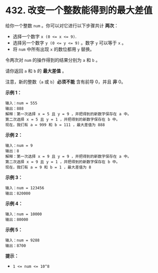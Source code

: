 # 432. 改变一个整数能得到的最大差值

给你一个整数 `num` 。你可以对它进行以下步骤共计 **两次**：

- 选择一个数字 `x (0 <= x <= 9)`.
- 选择另一个数字 `y (0 <= y <= 9)` 。数字 `y` 可以等于 `x` 。
- 将 `num` 中所有出现 `x` 的数位都用 `y` 替换。

令两次对 `num` 的操作得到的结果分别为 `a` 和 `b` 。

请你返回 `a` 和 `b` 的 **最大差值** 。

注意，新的整数（`a` 或 `b`）**必须不能** 含有前导 0，并且 **非** 0。

**示例 1：**

```()
输入：num = 555
输出：888
解释：第一次选择 x = 5 且 y = 9 ，并把得到的新数字保存在 a 中。
第二次选择 x = 5 且 y = 1 ，并把得到的新数字保存在 b 中。
现在，我们有 a = 999 和 b = 111 ，最大差值为 888
```

**示例 2：**

```()
输入：num = 9
输出：8
解释：第一次选择 x = 9 且 y = 9 ，并把得到的新数字保存在 a 中。
第二次选择 x = 9 且 y = 1 ，并把得到的新数字保存在 b 中。
现在，我们有 a = 9 和 b = 1 ，最大差值为 8
```

**示例 3：**

```()
输入：num = 123456
输出：820000
```

**示例 4：**

```()
输入：num = 10000
输出：80000
```

**示例 5：**

```()
输入：num = 9288
输出：8700
```

**提示：**

- `1 <= num <= 10^8`
